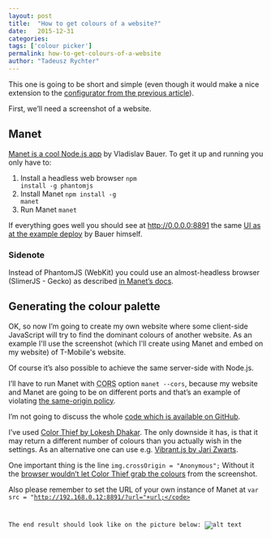 ```yaml
---
layout: post
title:  "How to get colours of a website?"
date:   2015-12-31
categories:
tags: ['colour picker'] 
permalink: how-to-get-colours-of-a-website
author: "Tadeusz Rychter"
---
```

This one is going to be short and simple (even though it would make a nice extension to the [configurator from the previous article](http://blog.fullystacked.it/live-preview-personalisation-configurator-angularjs/)). 

First, we’ll need a screenshot of a website.
<!-- more -->
  
## Manet
[Manet is a cool Node.js app](https://github.com/vbauer/manet) by Vladislav Bauer. To get it up and running you only have to:

1.	Install a headless web browser <code class="language-markup">npm install -g phantomjs</code>
2.	Install Manet <code class="language-markup">npm install -g manet</code>
3.	Run Manet <code class="language-markup">manet</code>

If everything goes well you should see at http://0.0.0.0:8891 the same [UI as at the example deploy](https://manet.herokuapp.com/) by Bauer himself.

<div class="alert-info">
	<div class="line1"></div>
	<div class="line2"></div>
	<h3>Sidenote</h3>
	<p>Instead of PhantomJS (WebKit) you could use an almost-headless browser (SlimerJS - Gecko) as described <a href="https://github.com/vbauer/manet#slimerjs">in Manet’s docs</a>.</p>
</div>

## Generating the colour palette
OK, so now I’m going to create my own website where some client-side JavaScript will try to find the dominant colours of another website. As an example I'll use the screenshot (which I'll create using Manet and embed on my website) of T-Mobile's website.
 
Of course it’s also possible to achieve the same server-side with Node.js.

I’ll have to run Manet with <abbr title="Cross-origin resource sharing">CORS</abbr> option <code class="language-markup">manet --cors</code>, because my website and Manet are going to be on different ports and that’s an example of violating [the same-origin policy](https://en.wikipedia.org/wiki/Same-origin_policy).

I’m not going to discuss the whole [code which is available on GitHub](https://github.com/TadeuszRychter/website-colours).
 
I’ve used [Color Thief by Lokesh Dhakar](http://lokeshdhakar.com/projects/color-thief/). The only downside it has, is that it may return a different number of colours than you actually wish in the settings. As an alternative one can use e.g. [Vibrant.js by Jari Zwarts](http://jariz.github.io/vibrant.js/).

One important thing is the line <code class="language-markup">img.crossOrigin = "Anonymous";</code>
Without it the [browser wouldn’t let Color Thief grab the colours](https://developer.mozilla.org/en-US/docs/Web/HTML/Element/img#attr-crossorigin) from the screenshot.

Also please remember to set the URL of your own instance of Manet at <code class="language-markup">var src = "http://192.168.0.12:8891/?url="+url;</code> 

The end result should look like on the picture below:
![alt text](http://blog.fullystacked.it/images/colours.png "Colour palette generated from a website")